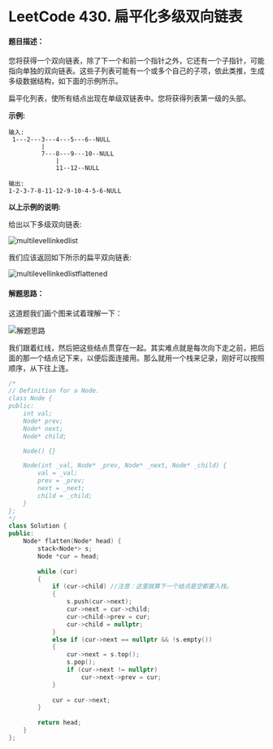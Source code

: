 # LeetCode 430. 扁平化多级双向链表

#### 题目描述：

您将获得一个双向链表，除了下一个和前一个指针之外，它还有一个子指针，可能指向单独的双向链表。这些子列表可能有一个或多个自己的子项，依此类推，生成多级数据结构，如下面的示例所示。

扁平化列表，使所有结点出现在单级双链表中。您将获得列表第一级的头部。

 

**示例:**

```
输入:
 1---2---3---4---5---6--NULL
         |
         7---8---9---10--NULL
             |
             11--12--NULL

输出:
1-2-3-7-8-11-12-9-10-4-5-6-NULL
```

 

**以上示例的说明:**

给出以下多级双向链表:

![multilevellinkedlist](F:\LeetCode\430.扁平化多级双向链表\multilevellinkedlist.png)

 

我们应该返回如下所示的扁平双向链表:

![multilevellinkedlistflattened](F:\LeetCode\430.扁平化多级双向链表\multilevellinkedlistflattened.png)

#### 解题思路：

这道题我们画个图来试着理解一下：

![解题思路](F:\LeetCode\430.扁平化多级双向链表\解题思路.png)

我们跟着红线，然后把这些结点贯穿在一起。其实难点就是每次向下走之前，把后面的那一个结点记下来，以便后面连接用。那么就用一个栈来记录，刚好可以按照顺序，从下往上连。

```cpp
/*
// Definition for a Node.
class Node {
public:
    int val;
    Node* prev;
    Node* next;
    Node* child;

    Node() {}

    Node(int _val, Node* _prev, Node* _next, Node* _child) {
        val = _val;
        prev = _prev;
        next = _next;
        child = _child;
    }
};
*/
class Solution {
public:
    Node* flatten(Node* head) {
        stack<Node*> s;
        Node *cur = head;
        
        while (cur)
        {
            if (cur->child) //注意：这里就算下一个结点是空都要入栈。
            {
                s.push(cur->next);
                cur->next = cur->child;
                cur->child->prev = cur;
                cur->child = nullptr;
            }
            else if (cur->next == nullptr && !s.empty())
            {
                cur->next = s.top();
                s.pop();
                if (cur->next != nullptr)
                    cur->next->prev = cur;
            }
            
            cur = cur->next;
        }
        
        return head;
    }
};
```

